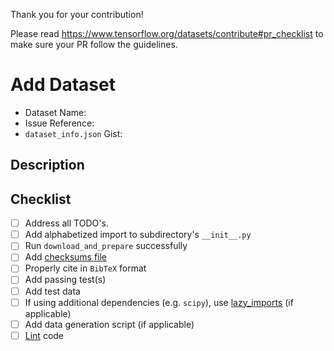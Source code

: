 Thank you for your contribution!

Please read https://www.tensorflow.org/datasets/contribute#pr_checklist to make sure your PR follow the guidelines.

# Add Dataset

* Dataset Name: <name>
* Issue Reference: <link>
* `dataset_info.json` Gist: <link>

## Description

<description>

## Checklist

* [ ] Address all TODO's.
* [ ] Add alphabetized import to subdirectory's `__init__.py`
* [ ] Run `download_and_prepare` successfully
* [ ] Add [checksums file](https://www.tensorflow.org/datasets/add_dataset#2_run_download_and_prepare_locally)
* [ ] Properly cite in `BibTeX` format
* [ ] Add passing test(s)
* [ ] Add test data
* [ ] If using additional dependencies (e.g. `scipy`), use [lazy_imports](https://www.tensorflow.org/datasets/add_dataset#extra_dependencies) (if applicable)
* [ ] Add data generation script (if applicable)
* [ ] [Lint](https://www.tensorflow.org/datasets/add_dataset#5_check_your_code_style) code
